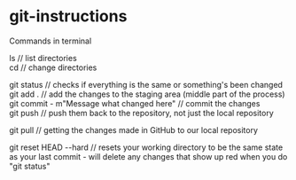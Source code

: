 # git-instructions

Commands in terminal

ls // list directories <br>
cd // change directories <br>

git status // checks if everything is the same or something's been changed <br>
git add . // add the changes to the staging area (middle part of the process) <br>
git commit - m"Message what changed here" // commit the changes <br>
git push // push them back to the repository, not just the local repository <br>

git pull // getting the changes made in GitHub to our local repository <br>


git reset HEAD --hard // resets your working directory to be the same state as your last commit - will delete any changes that show up red when you do "git status" <br>